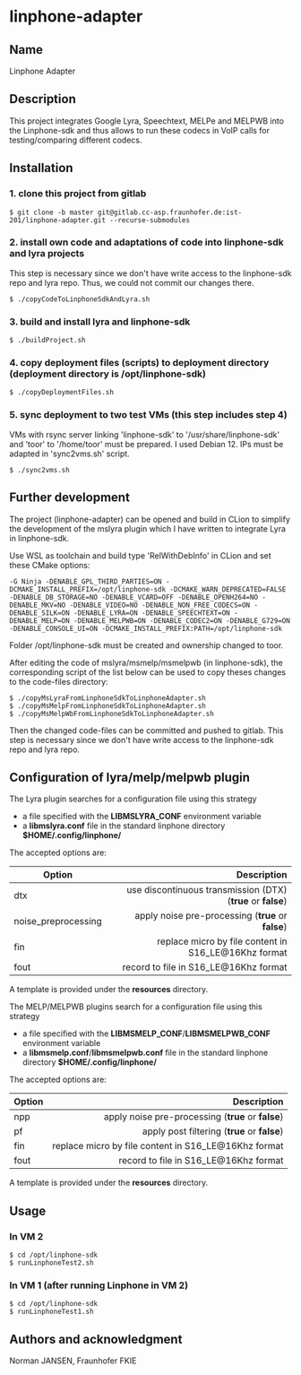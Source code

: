 # linphone-adapter

## Name
Linphone Adapter

## Description
This project integrates Google Lyra, Speechtext, MELPe and MELPWB into the Linphone-sdk and thus allows to run these codecs in VoIP calls for testing/comparing different codecs. 

## Installation

### 1. clone this project from gitlab
    $ git clone -b master git@gitlab.cc-asp.fraunhofer.de:ist-201/linphone-adapter.git --recurse-submodules
   
### 2. install own code and adaptations of code into linphone-sdk and lyra projects
This step is necessary since we don't have write access to the linphone-sdk repo and lyra repo. Thus, we could not commit our changes there.

    $ ./copyCodeToLinphoneSdkAndLyra.sh

### 3. build and install lyra and linphone-sdk
    $ ./buildProject.sh

### 4. copy deployment files (scripts) to deployment directory (deployment directory is /opt/linphone-sdk)
    $ ./copyDeploymentFiles.sh

### 5. sync deployment to two test VMs (this step includes step 4)
VMs with rsync server linking 'linphone-sdk' to '/usr/share/linphone-sdk' and 'toor' to '/home/toor' must be prepared.
I used Debian 12.
IPs must be adapted in 'sync2vms.sh' script.

    $ ./sync2vms.sh
       
## Further development
The project (linphone-adapter) can be opened and build in CLion to simplify the development of the mslyra plugin which I have written to integrate Lyra in linphone-sdk.

Use WSL as toolchain and build type 'RelWithDebInfo' in CLion and set these CMake options:

    -G Ninja -DENABLE_GPL_THIRD_PARTIES=ON -DCMAKE_INSTALL_PREFIX=/opt/linphone-sdk -DCMAKE_WARN_DEPRECATED=FALSE -DENABLE_DB_STORAGE=NO -DENABLE_VCARD=OFF -DENABLE_OPENH264=NO -DENABLE_MKV=NO -DENABLE_VIDEO=NO -DENABLE_NON_FREE_CODECS=ON -DENABLE_SILK=ON -DENABLE_LYRA=ON -DENABLE_SPEECHTEXT=ON -DENABLE_MELP=ON -DENABLE_MELPWB=ON -DENABLE_CODEC2=ON -DENABLE_G729=ON -DENABLE_CONSOLE_UI=ON -DCMAKE_INSTALL_PREFIX:PATH=/opt/linphone-sdk

Folder /opt/linphone-sdk must be created and ownership changed to toor. 

After editing the code of mslyra/msmelp/msmelpwb (in linphone-sdk), the corresponding script of the list below can be used to copy theses changes to the code-files directory: 

    $ ./copyMsLyraFromLinphoneSdkToLinphoneAdapter.sh
    $ ./copyMsMelpFromLinphoneSdkToLinphoneAdapter.sh
    $ ./copyMsMelpWbFromLinphoneSdkToLinphoneAdapter.sh

Then the changed code-files can be committed and pushed to gitlab. This step is necessary since we don't have write access to the linphone-sdk repo and lyra repo.

## Configuration of lyra/melp/melpwb plugin

The Lyra plugin searches for a configuration file using this strategy

+ a file specified with the **LIBMSLYRA_CONF** environment variable
+ a **libmslyra.conf** file in the standard linphone directory **$HOME/.config/linphone/**

The accepted options are:

| Option              |                                                    Description |
|---------------------|---------------------------------------------------------------:|
| dtx                 | use discontinuous transmission (DTX)   (**true** or **false**) |
| noise_preprocessing | apply noise pre-processing             (**true** or **false**) |
| fin                 |           replace micro by file content in S16_LE@16Khz format |
| fout                |                          record to file in S16_LE@16Khz format |

A template is provided under the **resources** directory.

The MELP/MELPWB plugins search for a configuration file using this strategy

+ a file specified with the **LIBMSMELP_CONF**/**LIBMSMELPWB_CONF** environment variable
+ a **libmsmelp.conf**/**libmsmelpwb.conf** file in the standard linphone directory **$HOME/.config/linphone/**

The accepted options are:

| Option |                                          Description |
|--------|-----------------------------------------------------:|
| npp    | apply noise pre-processing   (**true** or **false**) |
| pf     | apply post filtering         (**true** or **false**) |
| fin    | replace micro by file content in S16_LE@16Khz format |
| fout   | record to file in S16_LE@16Khz format                |

A template is provided under the **resources** directory.

## Usage
### In VM 2
    $ cd /opt/linphone-sdk
    $ runLinphoneTest2.sh

### In VM 1 (after running Linphone in VM 2)
    $ cd /opt/linphone-sdk
    $ runLinphoneTest1.sh

## Authors and acknowledgment
Norman JANSEN, Fraunhofer FKIE
